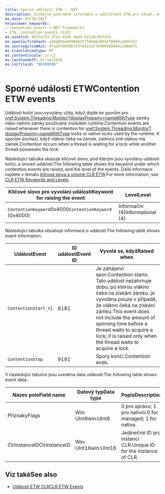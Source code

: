 ```yaml
---
title: Sporné události ETW – .NET
description: Získejte podrobné informace o událostech ETW pro obsah, které se vyvolají vždy, když jsou kolize kolizí pro System. Threading. monitoruje zámky nebo nativní zámky používané modulem runtime.
ms.date: 03/30/2017
helpviewer_keywords:
- contention events [.NET Framework]
- ETW, contention events (CLR)
ms.assetid: 6933e753-2f2a-425b-ae84-42138c957d76
ms.openlocfilehash: a36b091e0896562fffdb66e895d70049ce0667d7
ms.sourcegitcommit: 0fa2b7b658bf137e813a7f4d09589d64c148ebf5
ms.translationtype: MT
ms.contentlocale: cs-CZ
ms.lasthandoff: 07/14/2020
ms.locfileid: "86309596"
---
```

# <a name="contention-etw-events"></a><span data-ttu-id="c88dd-103">Sporné události ETW</span><span class="sxs-lookup"><span data-stu-id="c88dd-103">Contention ETW events</span></span>

<span data-ttu-id="c88dd-104">Události kolizí jsou vyvolány vždy, když dojde ke sporům pro <xref:System.Threading.Monitor?displayProperty=nameWithType> zámky nebo nativní zámky používané modulem runtime.</span><span class="sxs-lookup"><span data-stu-id="c88dd-104">Contention events are raised whenever there is contention for <xref:System.Threading.Monitor?displayProperty=nameWithType> locks or native locks used by the runtime.</span></span> <span data-ttu-id="c88dd-105">K sporům dochází, když vlákno čeká na zámek, zatímco jiné vlákno má zámek.</span><span class="sxs-lookup"><span data-stu-id="c88dd-105">Contention occurs when a thread is waiting for a lock while another thread possesses the lock.</span></span>

<span data-ttu-id="c88dd-106">Následující tabulka ukazuje klíčové slovo, pod kterým jsou vyvolány události kolizí, a úroveň událostí.</span><span class="sxs-lookup"><span data-stu-id="c88dd-106">The following table shows the keyword under which contention events are raised, and the level of the events.</span></span> <span data-ttu-id="c88dd-107">Další informace najdete v tématu [klíčová slova a úrovně CLR ETW](clr-etw-keywords-and-levels.md).</span><span class="sxs-lookup"><span data-stu-id="c88dd-107">For more information, see [CLR ETW Keywords and Levels](clr-etw-keywords-and-levels.md).</span></span>

|<span data-ttu-id="c88dd-108">Klíčové slovo pro vyvolání události</span><span class="sxs-lookup"><span data-stu-id="c88dd-108">Keyword for raising the event</span></span>|<span data-ttu-id="c88dd-109">Level</span><span class="sxs-lookup"><span data-stu-id="c88dd-109">Level</span></span>|
|-----------------------------------|-----------|
|<span data-ttu-id="c88dd-110">`ContentionKeyword`0x4000</span><span class="sxs-lookup"><span data-stu-id="c88dd-110">`ContentionKeyword` (0x4000)</span></span>|<span data-ttu-id="c88dd-111">Informační (4)</span><span class="sxs-lookup"><span data-stu-id="c88dd-111">Informational (4)</span></span>|

<span data-ttu-id="c88dd-112">Následující tabulka obsahuje informace o události:</span><span class="sxs-lookup"><span data-stu-id="c88dd-112">The following table shows event information:</span></span>

|<span data-ttu-id="c88dd-113">Událost</span><span class="sxs-lookup"><span data-stu-id="c88dd-113">Event</span></span>|<span data-ttu-id="c88dd-114">ID události</span><span class="sxs-lookup"><span data-stu-id="c88dd-114">Event ID</span></span>|<span data-ttu-id="c88dd-115">Vyvolá se, když</span><span class="sxs-lookup"><span data-stu-id="c88dd-115">Raised when</span></span>|
|-----------|--------------|-----------------|
|`ContentionStart_V1`|<span data-ttu-id="c88dd-116">81</span><span class="sxs-lookup"><span data-stu-id="c88dd-116">81</span></span>|<span data-ttu-id="c88dd-117">Je zahájeno spor.</span><span class="sxs-lookup"><span data-stu-id="c88dd-117">Contention starts.</span></span> <span data-ttu-id="c88dd-118">Tato událost nezahrnuje dobu, po kterou vlákno čeká na získání zámku. je vyvolána pouze v případě, že vlákno čeká na získání zámku.</span><span class="sxs-lookup"><span data-stu-id="c88dd-118">This event does not include the amount of spinning time before a thread waits to acquire a lock; it is raised only when the thread waits to acquire a lock.</span></span>|
|`ContentionStop`|<span data-ttu-id="c88dd-119">91</span><span class="sxs-lookup"><span data-stu-id="c88dd-119">91</span></span>|<span data-ttu-id="c88dd-120">Spory končí.</span><span class="sxs-lookup"><span data-stu-id="c88dd-120">Contention ends.</span></span>|

<span data-ttu-id="c88dd-121">V následující tabulce jsou uvedena data události:</span><span class="sxs-lookup"><span data-stu-id="c88dd-121">The following table shows event data:</span></span>

|<span data-ttu-id="c88dd-122">Název pole</span><span class="sxs-lookup"><span data-stu-id="c88dd-122">Field name</span></span>|<span data-ttu-id="c88dd-123">Datový typ</span><span class="sxs-lookup"><span data-stu-id="c88dd-123">Data type</span></span>|<span data-ttu-id="c88dd-124">Popis</span><span class="sxs-lookup"><span data-stu-id="c88dd-124">Description</span></span>|
|----------------|---------------|-----------------|
|<span data-ttu-id="c88dd-125">Příznaky</span><span class="sxs-lookup"><span data-stu-id="c88dd-125">Flags</span></span>|<span data-ttu-id="c88dd-126">Win: UInt8</span><span class="sxs-lookup"><span data-stu-id="c88dd-126">win:UInt8</span></span>|<span data-ttu-id="c88dd-127">0 pro správu; 1 pro nativní.</span><span class="sxs-lookup"><span data-stu-id="c88dd-127">0 for managed; 1 for native.</span></span>|
|<span data-ttu-id="c88dd-128">ClrInstanceID</span><span class="sxs-lookup"><span data-stu-id="c88dd-128">ClrInstanceID</span></span>|<span data-ttu-id="c88dd-129">Win: UInt16</span><span class="sxs-lookup"><span data-stu-id="c88dd-129">win:UInt16</span></span>|<span data-ttu-id="c88dd-130">Jedinečné ID pro instanci CLR.</span><span class="sxs-lookup"><span data-stu-id="c88dd-130">Unique ID for the instance of CLR.</span></span>|

## <a name="see-also"></a><span data-ttu-id="c88dd-131">Viz také</span><span class="sxs-lookup"><span data-stu-id="c88dd-131">See also</span></span>

- [<span data-ttu-id="c88dd-132">Události ETW CLR</span><span class="sxs-lookup"><span data-stu-id="c88dd-132">CLR ETW Events</span></span>](clr-etw-events.md)
